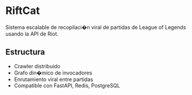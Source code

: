 # RiftCat

Sistema escalable de recopilaci�n viral de partidas de League of Legends usando la API de Riot.

## Estructura
- Crawler distribuido
- Grafo din�mico de invocadores
- Enrutamiento viral entre partidas
- Compatible con FastAPI, Redis, PostgreSQL
